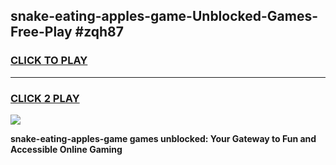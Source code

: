 
## snake-eating-apples-game-Unblocked-Games-Free-Play #zqh87
<h3>
<a href="https://us.freeplayer.one?title=snake-eating-apples-game&ref=9M">CLICK TO PLAY</a></h3>
<hr>

<h3>
<a href="https://us.freeplayer.one?title=snake-eating-apples-game&ref=9M">CLICK 2 PLAY</a>
  
</h3>

<a href="https://us.freeplayer.one?title=snake-eating-apples-game&ref=9M"><img src="https://clearcache.store/games.png"></a>


**snake-eating-apples-game games unblocked: Your Gateway to Fun and Accessible Online Gaming**
